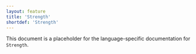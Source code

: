 ```yaml
---
layout: feature
title: 'Strength'
shortdef: 'Strength'
---
```


This document is a placeholder for the language-specific documentation
for `Strength`.
